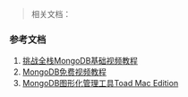 >相关文档：

### 参考文档
1. [挑战全栈MongoDB基础视频教程](https://jspang.com/posts/2017/12/16/mongodb.html#第01节：认识和安装mongodb)
2. [MongoDB免费视频教程](https://www.bilibili.com/video/av36423218/?p=2)
3. [MongoDB图形化管理工具Toad Mac Edition](https://www.cnblogs.com/quickcodes/p/5397140.html)